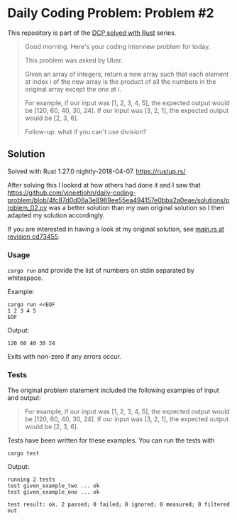 # Daily Coding Problem: Problem #2

This repository is part of the [DCP solved with Rust](https://dcp-solved-with-rust.github.io/) series.

> Good morning. Here's your coding interview problem for today.
>
> This problem was asked by Uber.
>
> Given an array of integers, return a new array such that each element at index i
> of the new array is the product of all the numbers in the original array except
> the one at i.
>
> For example, if our input was [1, 2, 3, 4, 5], the expected output would be
> [120, 60, 40, 30, 24]. If our input was [3, 2, 1], the expected output would be
> [2, 3, 6].
>
> Follow-up: what if you can't use division?

## Solution

Solved with Rust 1.27.0 nightly-2018-04-07. https://rustup.rs/

After solving this I looked at how others had done it and I saw that
https://github.com/vineetjohn/daily-coding-problem/blob/4fc87d0d06a3e8969ee55ea494157e0bba2a0eae/solutions/problem_02.py
was a better solution than my own original solution so I then adapted
my solution accordingly.

If you are interested in having a look at my original solution, see
[main.rs at revision cd73455](https://github.com/DCP-solved-with-Rust/dcp_00002/blob/cd734556154e172e7578881f35a5d2ac43fcf0f1/src/main.rs).

### Usage

`cargo run` and provide the list of numbers on stdin separated by whitespace.

Example:

```
cargo run <<EOF
1 2 3 4 5
EOF
```

Output:

```
120 60 40 30 24
```

Exits with non-zero if any errors occur.

### Tests

The original problem statement included the following examples of input and output:

> For example, if our input was [1, 2, 3, 4, 5], the expected output would be
> [120, 60, 40, 30, 24]. If our input was [3, 2, 1], the expected output would be
> [2, 3, 6].

Tests have been written for these examples. You can run the tests with

```
cargo test
```

Output:

```
running 2 tests
test given_example_two ... ok
test given_example_one ... ok

test result: ok. 2 passed; 0 failed; 0 ignored; 0 measured; 0 filtered out
```
